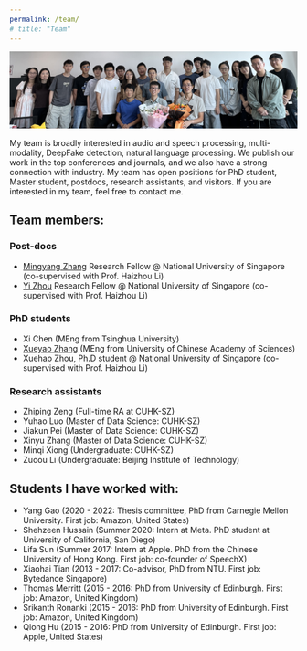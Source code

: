 ```yaml
---
permalink: /team/
# title: "Team"
---
```


<!-- # Team Profile -->

![Team](../images/team.jpg)

My team is broadly interested in audio and speech processing, multi-modality, DeepFake detection, natural language processing. We publish our work in the top conferences and journals, and we also have a strong connection with industry. My team has open positions for PhD student, Master student, postdocs, research assistants, and visitors. If you are interested in my team, feel free to contact me.

## Team members:

### Post-docs

- [Mingyang Zhang](https://arkhamimp.github.io/) Research Fellow @ National University of Singapore (co-supervised with Prof. Haizhou Li)
- [Yi Zhou](https://scholar.google.com/citations?user=_POzpM4AAAAJ&hl=en) Research Fellow @ National University of Singapore (co-supervised with Prof. Haizhou Li)

### PhD students

- Xi Chen (MEng from Tsinghua University)
- [Xueyao Zhang](https://www.zhangxueyao.com/) (MEng from University of Chinese Academy of Sciences)
- Xuehao Zhou, Ph.D student @ National University of Singapore (co-supervised with Prof. Haizhou Li)

### Research assistants

- Zhiping Zeng (Full-time RA at CUHK-SZ)
- Yuhao Luo (Master of Data Science: CUHK-SZ)
- Jiakun Pei (Master of Data Science: CUHK-SZ)
- Xinyu Zhang (Master of Data Science: CUHK-SZ)
- Minqi Xiong (Undergraduate: CUHK-SZ)
- Zuoou Li (Undergraduate: Beijing Institute of Technology)

## Students I have worked with:

- Yang Gao (2020 - 2022: Thesis committee, PhD from Carnegie Mellon University. First job: Amazon, United States)
- Shehzeen Hussain (Summer 2020: Intern at Meta. PhD student at University of California, San Diego)
- Lifa Sun (Summer 2017: Intern at Apple. PhD from the Chinese University of Hong Kong. First job: co-founder of SpeechX)
- Xiaohai Tian (2013 - 2017: Co-advisor, PhD from NTU. First job: Bytedance Singapore)
- Thomas Merritt (2015 - 2016: PhD from University of Edinburgh. First job: Amazon, United Kingdom)
- Srikanth Ronanki (2015 - 2016: PhD from University of Edinburgh. First job: Amazon, United Kingdom)
- Qiong Hu (2015 - 2016: PhD from University of Edinburgh. First job: Apple, United States)
